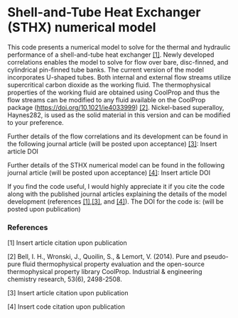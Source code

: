# Shell-and-Tube Heat Exchanger (STHX) numerical model

This code presents a numerical model to solve for the thermal and hydraulic performance of a shell-and-tube heat exchanger [[1]](#1). 
Newly developed correlations enables the model to solve for flow over bare, disc-finned, and cylindrical pin-finned tube banks. 
The current version of the model incorporates U-shaped tubes. 
Both internal and external flow streams utilize supercritical carbon dioxide as the working fluid. 
The thermophysical properties of the working fluid are obtained using CoolProp and thus the flow streams can be modified to any fluid available on the CoolProp package (https://doi.org/10.1021/ie4033999) [[2]](#2). 
Nickel-based superalloy, Haynes282, is used as the solid material in this version and can be modified to your preference. 

Further details of the flow correlations and its development can be found in the following journal article (will be posted upon acceptance) [[3]](#3): Insert article DOI

Further details of the STHX numerical model can be found in the following journal article (will be posted upon acceptance) [[4]](#4): Insert article DOI

If you find the code useful, I would highly appreciate it if you cite the code along with the published journal articles explaining the details of the model development (references [[1]](#1),[[3]](#3), and [[4]](#4)). The DOI for the code is: (will be posted upon publication)

### References
<a id="1">[1]</a> Insert article citation upon publication

<a id="2">[2]</a> Bell, I. H., Wronski, J., Quoilin, S., & Lemort, V. (2014). Pure and pseudo-pure fluid thermophysical property evaluation and the open-source thermophysical property library CoolProp. Industrial & engineering chemistry research, 53(6), 2498-2508.

<a id="3">[3]</a> Insert article citation upon publication

<a id="4">[4]</a> Insert code citation upon publication
